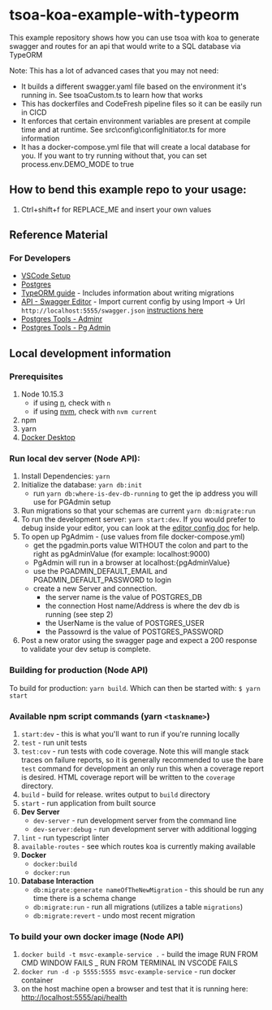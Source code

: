 # tsoa-koa-example-with-typeorm

This example repository shows how you can use tsoa with koa to generate swagger and routes for an api that would write to a SQL database via TypeORM

Note: This has a lot of advanced cases that you may not need:
* It builds a different swagger.yaml file based on the environment it's running in. See tsoaCustom.ts to learn how that works
* This has dockerfiles and CodeFresh pipeline files so it can be easily run in CICD
* It enforces that certain environment variables are present at compile time and at runtime. See src\config\configInitiator.ts for more information
* It has a docker-compose.yml file that will create a local database for you. If you want to try running without that, you can set process.env.DEMO_MODE to true

## How to bend this example repo to your usage:

1) Ctrl+shift+f for REPLACE_ME and insert your own values

## Reference Material

### For Developers

- [VSCode Setup](docs/ide-vscode.md)
- [Postgres](docs/store-postgres.md)
- [TypeORM guide](docs/orm-typeorm.md) - Includes information about writing migrations
- [API - Swagger Editor](http://localhost:8081/) - Import current config by using Import -> Url `http://localhost:5555/swagger.json` [instructions here](https://github.com/swagger-api/swagger-editor/blob/master/docs/import.md)
- [Postgres Tools - Adminr](http://localhost:8080/)
- [Postgres Tools - Pg Admin](http://localhost:8000)

## Local development information

### Prerequisites

1. Node 10.15.3
    - if using [n](https://github.com/tj/n), check with `n`
    - if using [nvm](https://github.com/creationix/nvm), check with `nvm current`
2. npm
3. yarn
4. [Docker Desktop](https://hub.docker.com/editions/community/docker-ce-desktop-windows)

### Run local dev server (Node API):

1. Install Dependencies: `yarn`
1. Initialize the database:  `yarn db:init`
	- run `yarn db:where-is-dev-db-running` to get the ip address you will use for PGAdmin setup
1. Run migrations so that your schemas are current `yarn db:migrate:run`
1. To run the development server: `yarn start:dev`. If you would prefer to debug inside your editor, you can look at the [editor config doc](docs/ide-vscode.md) for help.
1. To open up PgAdmim - (use values from file docker-compose.yml)
	- get the pgadmin.ports value WITHOUT the colon and part to the right as pgAdminValue (for example: localhost:9000)
	- PgAdmin will run in a browser at localhost:{pgAdminValue}
	- use the PGADMIN_DEFAULT_EMAIL and PGADMIN_DEFAULT_PASSWORD to login
	- create a new Server and connection.
		- the server name is the value of POSTGRES_DB
		- the connection Host name/Address is where the dev db is running (see step 2)
		- the UserName is the value of POSTGRES_USER
		- the Passowrd is the value of POSTGRES_PASSWORD
1. Post a new orator using the swagger page and expect a 200 response to validate your dev setup is complete.

### Building for production (Node API)

To build for production: `yarn build`. Which can then be started with: `$ yarn start`

### Available npm script commands (yarn `<taskname>`)

1. `start:dev` - this is what you'll want to run if you're running locally
2. `test` - run unit tests
3. `test:cov` - run tests with code coverage. Note this will mangle stack traces on failure reports, so it is generally recommended to use the bare `test` command for development an only run this when a coverage report is desired.  HTML coverage report will be written to the `coverage` directory.
4. `build` - build for release. writes output to `build` directory
5. `start` - run application from built source
6. __Dev Server__
    - `dev-server` - run development server from the command line
    - `dev-server:debug` - run development server with additional logging
7. `lint` - run typescript linter
8. `available-routes` - see which routes koa is currently making available
9. __Docker__
    - `docker:build`
    - `docker:run`
10. __Database Interaction__
    - `db:migrate:generate nameOfTheNewMigration` - this should be run any time there is a schema change
    - `db:migrate:run` - run all migrations (utilizes a table `migrations`)
    - `db:migrate:revert` - undo most recent migration

### To build your own docker image (Node API)

1. `docker build -t msvc-example-service .` - build the image RUN FROM CMD WINDOW FAILS _ RUN FROM TERMINAL IN VSCODE FAILS
2. `docker run -d -p 5555:5555 msvc-example-service` - run docker container
3. on the host machine open a browser and test that it is running here: [http://localhost:5555/api/health](http://localhost:5555/api/health)

